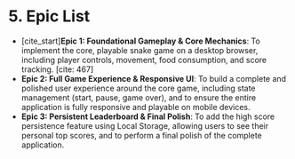 # 5. Epic List

- [cite_start]**Epic 1: Foundational Gameplay & Core Mechanics**: To implement the core, playable snake game on a desktop browser, including player controls, movement, food consumption, and score tracking. [cite: 467]
- **Epic 2: Full Game Experience & Responsive UI**: To build a complete and polished user experience around the core game, including state management (start, pause, game over), and to ensure the entire application is fully responsive and playable on mobile devices.
- **Epic 3: Persistent Leaderboard & Final Polish**: To add the high score persistence feature using Local Storage, allowing users to see their personal top scores, and to perform a final polish of the complete application.
